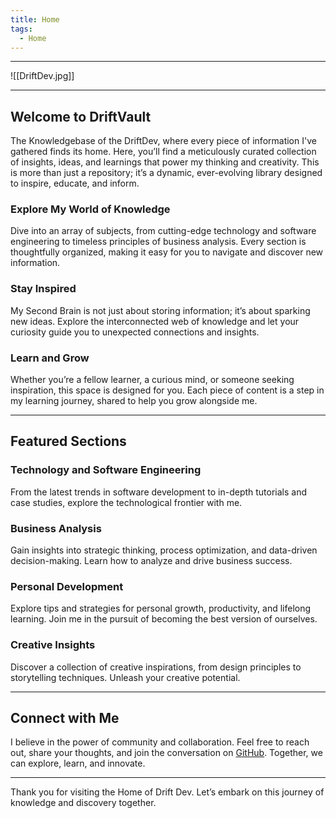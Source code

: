```yaml
---
title: Home
tags:
  - Home
---
```

---

![[DriftDev.jpg]]

---

## Welcome to DriftVault

The Knowledgebase of the DriftDev, where every piece of information I've gathered finds its home. Here, you’ll find a meticulously curated collection of insights, ideas, and learnings that power my thinking and creativity. This is more than just a repository; it’s a dynamic, ever-evolving library designed to inspire, educate, and inform.

### Explore My World of Knowledge

Dive into an array of subjects, from cutting-edge technology and software engineering to timeless principles of business analysis. Every section is thoughtfully organized, making it easy for you to navigate and discover new information.

### Stay Inspired

My Second Brain is not just about storing information; it’s about sparking new ideas. Explore the interconnected web of knowledge and let your curiosity guide you to unexpected connections and insights.

### Learn and Grow

Whether you’re a fellow learner, a curious mind, or someone seeking inspiration, this space is designed for you. Each piece of content is a step in my learning journey, shared to help you grow alongside me.

---

## Featured Sections

### Technology and Software Engineering
From the latest trends in software development to in-depth tutorials and case studies, explore the technological frontier with me.

### Business Analysis
Gain insights into strategic thinking, process optimization, and data-driven decision-making. Learn how to analyze and drive business success.

### Personal Development
Explore tips and strategies for personal growth, productivity, and lifelong learning. Join me in the pursuit of becoming the best version of ourselves.

### Creative Insights
Discover a collection of creative inspirations, from design principles to storytelling techniques. Unleash your creative potential.

---

## Connect with Me

I believe in the power of community and collaboration. Feel free to reach out, share your thoughts, and join the conversation on [GitHub](https://github.com/arkamfahry/knowledge-base). Together, we can explore, learn, and innovate.

---

Thank you for visiting the Home of Drift Dev. Let’s embark on this journey of knowledge and discovery together.